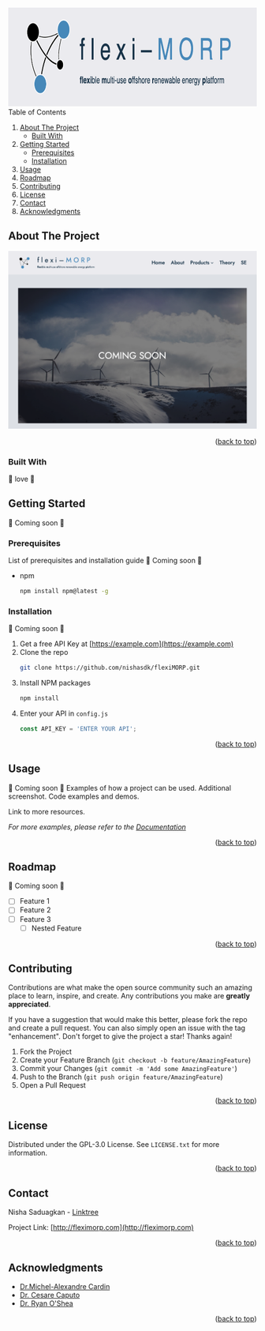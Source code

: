 <!-- Improved compatibility of back to top link: See: https://github.com/othneildrew/Best-README-Template/pull/73 -->
<a name="readme-top"></a>
<!--
*** Thanks for checking out the Best-README-Template. If you have a suggestion
*** that would make this better, please fork the repo and create a pull request
*** or simply open an issue with the tag "enhancement".
*** Don't forget to give the project a star!
*** Thanks again! Now go create something AMAZING! :D
-->



<!-- PROJECT SHIELDS -->
<!--
*** I'm using markdown "reference style" links for readability.
*** Reference links are enclosed in brackets [ ] instead of parentheses ( ).
*** See the bottom of this document for the declaration of the reference variables
*** for contributors-url, forks-url, etc. This is an optional, concise syntax you may use.
*** https://www.markdownguide.org/basic-syntax/#reference-style-links

*** [![Contributors][contributors-shield]][contributors-url]
*** [![Forks][forks-shield]][forks-url]
*** [![Stargazers][stars-shield]][stars-url]
*** [![Issues][issues-shield]][issues-url]
*** [![MIT License][license-shield]][license-url]
*** [![LinkedIn][linkedin-shield]][linkedin-url]
-->


<!-- PROJECT LOGO -->
<br />
<div align="center">
  <a href="https://github.com/nishasdk/flexiMORP">
    <img src="images/full-logo.png" alt="Logo" width="750" height="200">
  </a>

<!--
*** <h3 align="center">flexi-MORP</h3>
***
***  <p align="center">
***    Flexible multi-use offshore renewable energy platform

    <br />
  </p>
-->
</div>



<!-- TABLE OF CONTENTS -->

<summary>Table of Contents</summary>
<ol>
  <li>
    <a href="#about-the-project">About The Project</a>
    <ul>
      <li><a href="#built-with">Built With</a></li>
    </ul>
  </li>
  <li>
    <a href="#getting-started">Getting Started</a>
    <ul>
      <li><a href="#prerequisites">Prerequisites</a></li>
      <li><a href="#installation">Installation</a></li>
    </ul>
  </li>
  <li><a href="#usage">Usage</a></li>
  <li><a href="#roadmap">Roadmap</a></li>
  <li><a href="#contributing">Contributing</a></li>
  <li><a href="#license">License</a></li>
  <li><a href="#contact">Contact</a></li>
  <li><a href="#acknowledgments">Acknowledgments</a></li>
</ol>




<!-- ABOUT THE PROJECT -->
## About The Project

[![Product Name Screen Shot][product-screenshot]](https://fleximorp.com/)

<p align="right">(<a href="#readme-top">back to top</a>)</p>



### Built With

💌 love 🤗
<!--
* [![Next][Next.js]][Next-url]
* [![React][React.js]][React-url]
* [![Vue][Vue.js]][Vue-url]
* [![Angular][Angular.io]][Angular-url]
* [![Svelte][Svelte.dev]][Svelte-url]
* [![Laravel][Laravel.com]][Laravel-url]
* [![Bootstrap][Bootstrap.com]][Bootstrap-url]
* [![JQuery][JQuery.com]][JQuery-url]

<p align="right">(<a href="#readme-top">back to top</a>)</p>
-->


<!-- GETTING STARTED -->
## Getting Started

 🚧 Coming soon 🚧

### Prerequisites

List of prerequisites and installation guide  🚧 Coming soon 🚧

* npm
  ```sh
  npm install npm@latest -g
  ```

### Installation

 🚧 Coming soon 🚧
 
1. Get a free API Key at [https://example.com](https://example.com)
2. Clone the repo
   ```sh
   git clone https://github.com/nishasdk/flexiMORP.git
   ```
3. Install NPM packages
   ```sh
   npm install
   ```
4. Enter your API in `config.js`
   ```js
   const API_KEY = 'ENTER YOUR API';
   ```

<p align="right">(<a href="#readme-top">back to top</a>)</p>



<!-- USAGE EXAMPLES -->
## Usage

 🚧 Coming soon 🚧
Examples of how a project can be used.
Additional screenshot.
Code examples and demos.

Link to more resources.

_For more examples, please refer to the [Documentation](https://fleximorp.com/about)_

<p align="right">(<a href="#readme-top">back to top</a>)</p>



<!-- ROADMAP -->
## Roadmap

 🚧 Coming soon 🚧
 
- [ ] Feature 1
- [ ] Feature 2
- [ ] Feature 3
    - [ ] Nested Feature

<!-- See the [open issues](https://github.com/nishasdk/flexiMORP/issues) for a full list of proposed features (and known issues). -->

<p align="right">(<a href="#readme-top">back to top</a>)</p>



<!-- CONTRIBUTING -->
## Contributing

Contributions are what make the open source community such an amazing place to learn, inspire, and create. Any contributions you make are **greatly appreciated**.

If you have a suggestion that would make this better, please fork the repo and create a pull request. You can also simply open an issue with the tag "enhancement".
Don't forget to give the project a star! Thanks again!

1. Fork the Project
2. Create your Feature Branch (`git checkout -b feature/AmazingFeature`)
3. Commit your Changes (`git commit -m 'Add some AmazingFeature'`)
4. Push to the Branch (`git push origin feature/AmazingFeature`)
5. Open a Pull Request

<p align="right">(<a href="#readme-top">back to top</a>)</p>



<!-- LICENSE -->
## License

Distributed under the GPL-3.0 License. See `LICENSE.txt` for more information.

<p align="right">(<a href="#readme-top">back to top</a>)</p>



<!-- CONTACT -->
## Contact

Nisha Saduagkan - [Linktree](https://linktr.ee/nsaduagkan)

Project Link: [http://fleximorp.com](http://fleximorp.com)

<p align="right">(<a href="#readme-top">back to top</a>)</p>



<!-- ACKNOWLEDGMENTS -->
## Acknowledgments

* [Dr.Michel-Alexandre Cardin]()
* [Dr. Cesare Caputo]()
* [Dr. Ryan O'Shea]()

<p align="right">(<a href="#readme-top">back to top</a>)</p>



<!-- MARKDOWN LINKS & IMAGES -->
<!-- https://www.markdownguide.org/basic-syntax/#reference-style-links -->
[contributors-shield]: https://img.shields.io/github/contributors/nishasdk/flexiMORP.svg?style=for-the-badge
[contributors-url]: https://github.com/nishasdk/flexiMORP/graphs/contributors
[forks-shield]: https://img.shields.io/github/forks/nishasdk/flexiMORP.svg?style=for-the-badge
[forks-url]: https://github.com/nishasdk/flexiMORP/network/members
[stars-shield]: https://img.shields.io/github/stars/nishasdk/flexiMORP.svg?style=for-the-badge
[stars-url]: https://github.com/nishasdk/flexiMORP/stargazers
[issues-shield]: https://img.shields.io/github/issues/nishasdk/flexiMORP.svg?style=for-the-badge
[issues-url]: https://github.com/nishasdk/flexiMORP/issues
[license-shield]: https://img.shields.io/github/license/nishasdk/flexiMORP.svg?style=for-the-badge
[license-url]: https://github.com/nishasdk/flexiMORP/blob/master/LICENSE.txt
[linkedin-shield]: https://img.shields.io/badge/-LinkedIn-black.svg?style=for-the-badge&logo=linkedin&colorB=555
[linkedin-url]: https://linkedin.com/in/nsaduagkan
[product-screenshot]: images/screenshot
[Next.js]: https://img.shields.io/badge/next.js-000000?style=for-the-badge&logo=nextdotjs&logoColor=white
[Next-url]: https://nextjs.org/
[React.js]: https://img.shields.io/badge/React-20232A?style=for-the-badge&logo=react&logoColor=61DAFB
[React-url]: https://reactjs.org/
[Vue.js]: https://img.shields.io/badge/Vue.js-35495E?style=for-the-badge&logo=vuedotjs&logoColor=4FC08D
[Vue-url]: https://vuejs.org/
[Angular.io]: https://img.shields.io/badge/Angular-DD0031?style=for-the-badge&logo=angular&logoColor=white
[Angular-url]: https://angular.io/
[Svelte.dev]: https://img.shields.io/badge/Svelte-4A4A55?style=for-the-badge&logo=svelte&logoColor=FF3E00
[Svelte-url]: https://svelte.dev/
[Laravel.com]: https://img.shields.io/badge/Laravel-FF2D20?style=for-the-badge&logo=laravel&logoColor=white
[Laravel-url]: https://laravel.com
[Bootstrap.com]: https://img.shields.io/badge/Bootstrap-563D7C?style=for-the-badge&logo=bootstrap&logoColor=white
[Bootstrap-url]: https://getbootstrap.com
[JQuery.com]: https://img.shields.io/badge/jQuery-0769AD?style=for-the-badge&logo=jquery&logoColor=white
[JQuery-url]: https://jquery.com 
